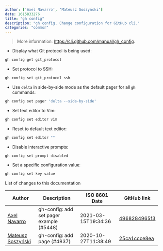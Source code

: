 ```yaml
---
author: ['Axel Navarro', 'Mateusz Soszyński']
date: 1615833276
title: "gh config"
description: "gh config, Change configuration for GitHub cli."
categories: "common"
---
```

> More information: <https://cli.github.com/manual/gh_config>.

- Display what Git protocol is being used:

```bash
gh config get git_protocol
```

- Set protocol to SSH:

```bash
gh config set git_protocol ssh
```

- Use `delta` in side-by-side mode as the default pager for all `gh` commands:

```bash
gh config set pager 'delta --side-by-side'
```

- Set text editor to Vim:

```bash
gh config set editor vim
```

- Reset to default text editor:

```bash
gh config set editor ""
```

- Disable interactive prompts:

```bash
gh config set prompt disabled
```

- Set a specific configuration value:

```bash
gh config set key value
```
List of changes to this documentation


Author | Description | ISO 8601 Date | GitHub link
------|-----|-----|-----
[Axel Navarro](mailto:navarroaxel@gmail.com) | gh-config: add set pager example (#5448) | 2021-03-15T19:34:36 | [4968284965f3](https://github.com/tldr-pages/tldr/commit/4968284965f3be5ab327fd316e8b30db490a8083)
[Mateusz Soszyński](mailto:mateusz.soszynski@tuta.io) | gh-config: add page (#4837) | 2020-10-27T11:38:49 | [25ca1ccce8ea](https://github.com/tldr-pages/tldr/commit/25ca1ccce8eae6e002c20dfae8b8e69fd804602d)

